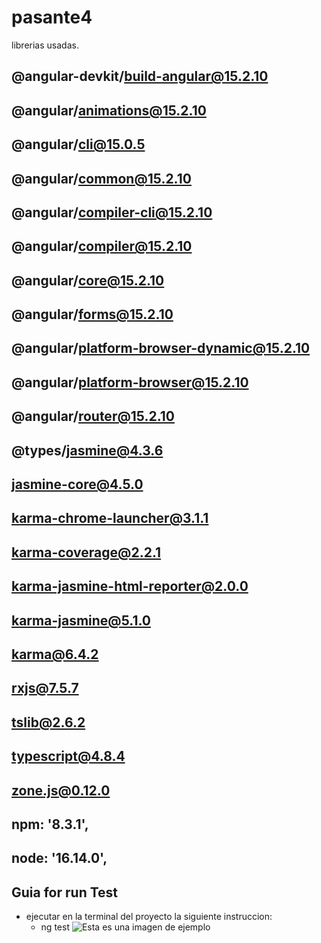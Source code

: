 # pasante4

librerias usadas.

## @angular-devkit/build-angular@15.2.10                   
## @angular/animations@15.2.10                             
## @angular/cli@15.0.5                                     
## @angular/common@15.2.10                                 
## @angular/compiler-cli@15.2.10                           
## @angular/compiler@15.2.10                               
## @angular/core@15.2.10
## @angular/forms@15.2.10
## @angular/platform-browser-dynamic@15.2.10
## @angular/platform-browser@15.2.10
## @angular/router@15.2.10
## @types/jasmine@4.3.6
## jasmine-core@4.5.0
## karma-chrome-launcher@3.1.1
## karma-coverage@2.2.1
## karma-jasmine-html-reporter@2.0.0
## karma-jasmine@5.1.0
## karma@6.4.2
## rxjs@7.5.7
## tslib@2.6.2
## typescript@4.8.4
## zone.js@0.12.0
## npm: '8.3.1',
## node: '16.14.0',

## Guia for run Test
- ejecutar en la terminal del proyecto la siguiente instruccion:
    - ng test
      ![Esta es una imagen de ejemplo](https://digital55.com/wp-content/uploads/2022/01/TestingenAngularconJasmineyKarmatest-4.png)
